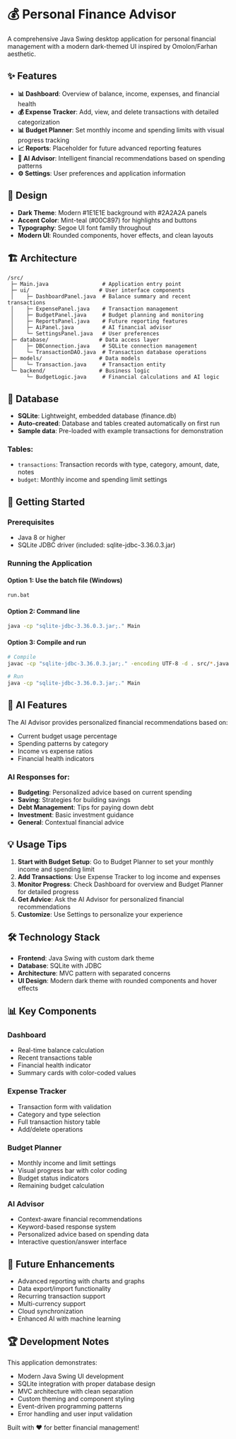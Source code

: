 # 💰 Personal Finance Advisor

A comprehensive Java Swing desktop application for personal financial management with a modern dark-themed UI inspired by Omolon/Farhan aesthetic.

## ✨ Features

- **📊 Dashboard**: Overview of balance, income, expenses, and financial health
- **💰 Expense Tracker**: Add, view, and delete transactions with detailed categorization
- **📊 Budget Planner**: Set monthly income and spending limits with visual progress tracking
- **📈 Reports**: Placeholder for future advanced reporting features
- **🤖 AI Advisor**: Intelligent financial recommendations based on spending patterns
- **⚙️ Settings**: User preferences and application information

## 🎨 Design

- **Dark Theme**: Modern #1E1E1E background with #2A2A2A panels
- **Accent Color**: Mint-teal (#00C897) for highlights and buttons
- **Typography**: Segoe UI font family throughout
- **Modern UI**: Rounded components, hover effects, and clean layouts

## 🏗️ Architecture

```
/src/
 ├─ Main.java                 # Application entry point
 ├─ ui/                      # User interface components
 │    ├─ DashboardPanel.java  # Balance summary and recent transactions
 │    ├─ ExpensePanel.java    # Transaction management
 │    ├─ BudgetPanel.java     # Budget planning and monitoring  
 │    ├─ ReportsPanel.java    # Future reporting features
 │    ├─ AiPanel.java         # AI financial advisor
 │    └─ SettingsPanel.java   # User preferences
 ├─ database/                # Data access layer
 │    ├─ DBConnection.java    # SQLite connection management
 │    └─ TransactionDAO.java  # Transaction database operations
 ├─ models/                  # Data models
 │    └─ Transaction.java     # Transaction entity
 └─ backend/                 # Business logic
      └─ BudgetLogic.java     # Financial calculations and AI logic
```

## 💾 Database

- **SQLite**: Lightweight, embedded database (finance.db)
- **Auto-created**: Database and tables created automatically on first run
- **Sample data**: Pre-loaded with example transactions for demonstration

### Tables:
- `transactions`: Transaction records with type, category, amount, date, notes
- `budget`: Monthly income and spending limit settings

## 🚀 Getting Started

### Prerequisites
- Java 8 or higher
- SQLite JDBC driver (included: sqlite-jdbc-3.36.0.3.jar)

### Running the Application

#### Option 1: Use the batch file (Windows)
```bash
run.bat
```

#### Option 2: Command line
```bash
java -cp "sqlite-jdbc-3.36.0.3.jar;." Main
```

#### Option 3: Compile and run
```bash
# Compile
javac -cp "sqlite-jdbc-3.36.0.3.jar;." -encoding UTF-8 -d . src/*.java src/ui/*.java src/database/*.java src/models/*.java src/backend/*.java

# Run
java -cp "sqlite-jdbc-3.36.0.3.jar;." Main
```

## 🔮 AI Features

The AI Advisor provides personalized financial recommendations based on:
- Current budget usage percentage
- Spending patterns by category
- Income vs expense ratios
- Financial health indicators

### AI Responses for:
- **Budgeting**: Personalized advice based on current spending
- **Saving**: Strategies for building savings
- **Debt Management**: Tips for paying down debt
- **Investment**: Basic investment guidance
- **General**: Contextual financial advice

## 💡 Usage Tips

1. **Start with Budget Setup**: Go to Budget Planner to set your monthly income and spending limit
2. **Add Transactions**: Use Expense Tracker to log income and expenses
3. **Monitor Progress**: Check Dashboard for overview and Budget Planner for detailed progress
4. **Get Advice**: Ask the AI Advisor for personalized financial recommendations
5. **Customize**: Use Settings to personalize your experience

## 🛠️ Technology Stack

- **Frontend**: Java Swing with custom dark theme
- **Database**: SQLite with JDBC
- **Architecture**: MVC pattern with separated concerns
- **UI Design**: Modern dark theme with rounded components and hover effects

## 📊 Key Components

### Dashboard
- Real-time balance calculation
- Recent transactions table
- Financial health indicator
- Summary cards with color-coded values

### Expense Tracker  
- Transaction form with validation
- Category and type selection
- Full transaction history table
- Add/delete operations

### Budget Planner
- Monthly income and limit settings
- Visual progress bar with color coding
- Budget status indicators
- Remaining budget calculation

### AI Advisor
- Context-aware financial recommendations
- Keyword-based response system
- Personalized advice based on spending data
- Interactive question/answer interface

## 🎯 Future Enhancements

- Advanced reporting with charts and graphs
- Data export/import functionality
- Recurring transaction support
- Multi-currency support
- Cloud synchronization
- Enhanced AI with machine learning

## 🏆 Development Notes

This application demonstrates:
- Modern Java Swing UI development
- SQLite integration with proper database design
- MVC architecture with clean separation
- Custom theming and component styling
- Event-driven programming patterns
- Error handling and user input validation

Built with ❤️ for better financial management!